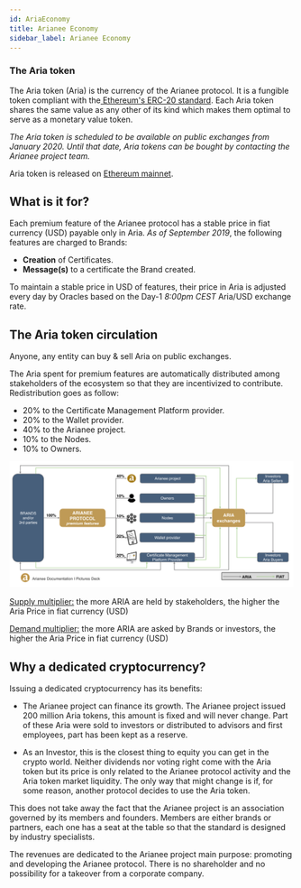 ```yaml
---
id: AriaEconomy
title: Arianee Economy
sidebar_label: Arianee Economy
---
```



### **The Aria token**

The Aria token (Aria) is the currency of the Arianee protocol. It is a fungible token compliant with the[ Ethereum's ERC-20 standard](https://github.com/ethereum/EIPs/blob/master/EIPS/eip-20.md). Each Aria token shares the same value as any other of its kind which makes them optimal to serve as a monetary value token.


_The Aria token is scheduled to be available on public exchanges from January 2020._ _Until that date, Aria tokens can be bought by contacting the Arianee project team._

Aria token is released on [Ethereum mainnet](https://etherscan.io/token/0xedf6568618a00c6f0908bf7758a16f76b6e04af9).


## **What is it for?**

Each premium feature of the Arianee protocol has a stable price in fiat currency (USD) payable only in Aria. _As of September 2019_, the following features are charged to Brands:



*   **Creation** of Certificates.
*   **Message(s)** to a certificate the Brand created.

To maintain a stable price in USD of features, their price in Aria is adjusted every day by Oracles based on the Day-1 _8:00pm CEST_ Aria/USD exchange rate.


## **The Aria token circulation**

Anyone, any entity can buy & sell Aria on public exchanges.

The Aria spent for premium features are automatically distributed among stakeholders of the ecosystem so that they are incentivized to contribute. Redistribution goes as follow:



*   20% to the Certificate Management Platform provider.
*   20% to the Wallet provider.
*   40% to the Arianee project.
*    10% to the Nodes.
*   10% to Owners.



![alt_text](../img/arianeeconomy.png "image_tooltip")


<span style="text-decoration:underline;">Supply multiplier:</span> the more ARIA are held by stakeholders, the higher the Aria Price in fiat currency (USD)

<span style="text-decoration:underline;">Demand multiplier:</span> the more ARIA are asked by Brands or investors, the higher the Aria Price in fiat currency (USD)


## **Why a dedicated cryptocurrency?**

Issuing a dedicated cryptocurrency has its benefits:



*   The Arianee project can finance its growth. The Arianee project issued 200 million Aria tokens, this amount is fixed and will never change. Part of these Aria were sold to investors or distributed to advisors and first employees, part has been kept as a reserve.

     

*   As an Investor, this is the closest thing to equity you can get in the crypto world. Neither dividends nor voting right come with the Aria token but its price is only related to the Arianee protocol activity and the Aria token market liquidity. The only way that might change is if, for some reason, another protocol decides to use the Aria token.

This does not take away the fact that the Arianee project is an association governed by its members and founders. Members are either brands or partners, each one has a seat at the table so that the standard is designed by industry specialists.

The revenues are dedicated to the Arianee project main purpose: promoting and developing the Arianee protocol. There is no shareholder and no possibility for a takeover from a corporate company.

